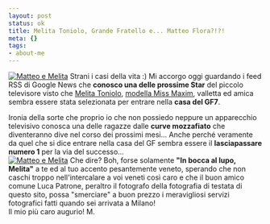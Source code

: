 ```yaml
--- 
layout: post
status: ok
title: Melita Toniolo, Grande Fratello e... Matteo Flora?!?!
meta: {}
tags: 
- about-me
---
```

[![Matteo e Melita](http://www.lastknight.com/download/melita1.thumbnail.jpg)](http://www.lastknight.com/download/melita1.jpg)
Strani i casi della vita :)  Mi accorgo oggi guardando i feed RSS di Google News che **conosco una delle prossime Star** del piccolo televisore visto che [Melita Toniolo](http://www.melitatoniolo.com), [modella Miss Maxim](http://www.maximonline.com/miss_maxim/miss_maxim_girl_template.aspx?id=10), valletta ed amica sembra essere stata selezionata per entrare nella **casa del GF7**.   
  
Ironia della sorte che proprio io che non possiedo neppure un apparecchio televisivo conosca una delle ragazze dalle **curve mozzafiato** che diventeranno dive nel corso dei prossimi mesi... Anche perché veramente da quel che si dice entrare nella casa del GF sembra essere il **lasciapassare numero 1** per la via del successo...  
[![Matteo e Melita](http://www.lastknight.com/download/melita2.thumbnail.jpg)](http://www.lastknight.com/download/melita2.jpg)
Che dire? Boh, forse solamente **"In bocca al lupo, Melita"** a te ed al tuo accento pesantemente veneto, sperando che non caschi troppo nell'intercalare a voi veneti così caro e che il buon amico comune Luca Patrone, peraltro il fotografo della fotografia di testata di questo sito, possa "smerciare" a buon prezzo i meravigliosi servizi fotografici fatti quando sei arrivata a Milano!  
Il mio più caro augurio! M. 
